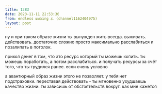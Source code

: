 ```yaml
---
title: 1383
date: 2023-11-11 22:53:36
from: endless шизing ⍼ (channel1162404975)
layout: post
---
```


ну и при таком образе жизни ты вынужден жить всегда. выживать. действовать. достаточно сложно просто максимально расслабиться и позалипать в потолок. 

прикол денег в том, что это ресурс который ты можешь копить. ты можешь поработать, а потом расслабиться. и получать ресурсы за счёт того, что ты трудился ранее.
если очень условно

а авантюрный образ жизни этого не позволяет. у тебя нет подстраховки. переставая действовать - ты мгновенно ухудшаешь качество жизни. ты зависишь от обстоятельств вокруг. как мне кажется
